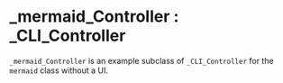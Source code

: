# _mermaid_Controller : _CLI_Controller

`_mermaid_Controller` is an example subclass of `_CLI_Controller` for the `mermaid` class without a UI. 
